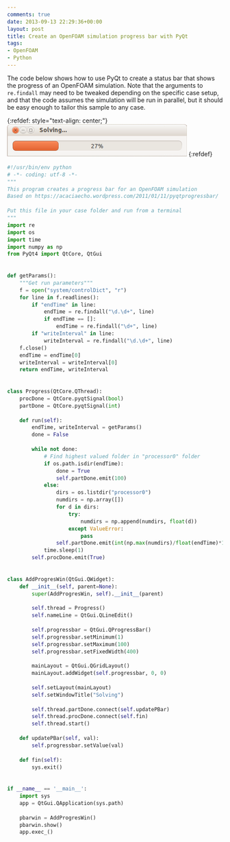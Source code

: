 ```yaml
---
comments: true
date: 2013-09-13 22:29:36+00:00
layout: post
title: Create an OpenFOAM simulation progress bar with PyQt
tags:
- OpenFOAM
- Python
---
```


The code below shows how to use PyQt to create a status bar that shows the progress of an OpenFOAM simulation. Note that the arguments to `re.findall` may need to be tweaked depending on the specific case setup, and that the code assumes the simulation will be run in parallel, but it should be easy enough to tailor this sample to any case.


{:refdef: style="text-align: center;"}
![Qt progress bar](/images/qt-progressbar.png)
{:refdef}

```python
#!/usr/bin/env python
# -*- coding: utf-8 -*-
"""
This program creates a progress bar for an OpenFOAM simulation
Based on https://acaciaecho.wordpress.com/2011/01/11/pyqtprogressbar/

Put this file in your case folder and run from a terminal
"""
import re
import os
import time
import numpy as np
from PyQt4 import QtCore, QtGui


def getParams():
    """Get run parameters"""
    f = open("system/controlDict", "r")
    for line in f.readlines():
        if "endTime" in line:
            endTime = re.findall("\d.\d+", line)
            if endTime == []:
                endTime = re.findall("\d+", line)
        if "writeInterval" in line:
            writeInterval = re.findall("\d.\d+", line)
    f.close()
    endTime = endTime[0]
    writeInterval = writeInterval[0]
    return endTime, writeInterval


class Progress(QtCore.QThread):
    procDone = QtCore.pyqtSignal(bool)
    partDone = QtCore.pyqtSignal(int)

    def run(self):
        endTime, writeInterval = getParams()
        done = False

        while not done:
            # Find highest valued folder in "processor0" folder
            if os.path.isdir(endTime):
                done = True
                self.partDone.emit(100)
            else:
                dirs = os.listdir("processor0")
                numdirs = np.array([])
                for d in dirs:
                    try:
                        numdirs = np.append(numdirs, float(d))
                    except ValueError:
                        pass
                self.partDone.emit(int(np.max(numdirs)/float(endTime)*100))
            time.sleep(1)
        self.procDone.emit(True)


class AddProgresWin(QtGui.QWidget):
    def __init__(self, parent=None):
        super(AddProgresWin, self).__init__(parent)

        self.thread = Progress()
        self.nameLine = QtGui.QLineEdit()

        self.progressbar = QtGui.QProgressBar()
        self.progressbar.setMinimum(1)
        self.progressbar.setMaximum(100)
        self.progressbar.setFixedWidth(400)

        mainLayout = QtGui.QGridLayout()
        mainLayout.addWidget(self.progressbar, 0, 0)

        self.setLayout(mainLayout)
        self.setWindowTitle("Solving")

        self.thread.partDone.connect(self.updatePBar)
        self.thread.procDone.connect(self.fin)
        self.thread.start()

    def updatePBar(self, val):
        self.progressbar.setValue(val)

    def fin(self):
        sys.exit()


if __name__ == '__main__':
    import sys
    app = QtGui.QApplication(sys.path)

    pbarwin = AddProgresWin()
    pbarwin.show()
    app.exec_()
```
